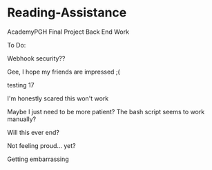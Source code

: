 # Reading-Assistance #

AcademyPGH Final Project Back End Work

To Do:

Webhook security??

Gee, I hope my friends are impressed ;(

testing 17

I'm honestly scared this won't work

Maybe I just need to be more patient? The bash script seems to work manually?

Will this ever end?

Not feeling proud... yet?

Getting embarrassing
